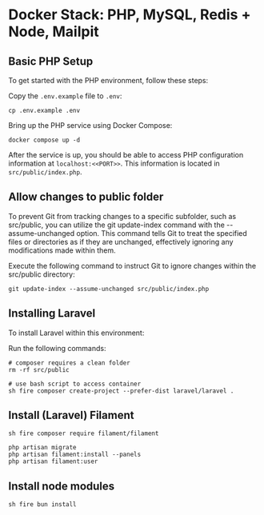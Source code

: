 # Docker Stack: PHP, MySQL, Redis + Node, Mailpit

## Basic PHP Setup

To get started with the PHP environment, follow these steps:

Copy the `.env.example` file to `.env`:

    cp .env.example .env

Bring up the PHP service using Docker Compose:

    docker compose up -d

After the service is up, you should be able to access PHP configuration
information at `localhost:<<PORT>>`. This information is located in `src/public/index.php`.

## Allow changes to public folder

To prevent Git from tracking changes to a specific subfolder, such as src/public, you can utilize the git update-index command with the --assume-unchanged option. This command tells Git to treat the specified files or directories as if they are unchanged, effectively ignoring any modifications made within them.

Execute the following command to instruct Git to ignore changes within the src/public directory:

    git update-index --assume-unchanged src/public/index.php

## Installing Laravel

To install Laravel within this environment:

Run the following commands:

    # composer requires a clean folder
    rm -rf src/public

    # use bash script to access container
    sh fire composer create-project --prefer-dist laravel/laravel .

## Install (Laravel) Filament

    sh fire composer require filament/filament

    php artisan migrate
    php artisan filament:install --panels
    php artisan filament:user

## Install node modules

    sh fire bun install
